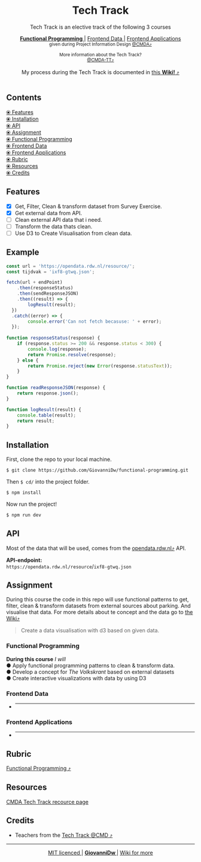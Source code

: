 <h1 align="center">Tech Track</h1>

<div align="center">
 Tech Track is an elective track of the following 3 courses</br>
</div>
<div align="center">
  <p>
    <a href="https://cmda-tt.github.io/course-20-21/courses/functional-programming">
      <b>Functional Programming</b>
    </a>
    <span> | </span>
    <a href="https://cmda-tt.github.io/course-20-21/courses/frontend-data">
      Frontend Data
    </a>
    <span> | </span>
    <a href="https://cmda-tt.github.io/course-20-21/courses/frontend-applications">
      Frontend Applications
    </a>
    </br>
    <sup>given during Project Information Design <a href="https://github.com/cmda">@CMDA⤴︎</a></sup>
  </p>
  <sub align="center">More information about the Tech Track?</sub>
  </br>
<sup>
<a href="https://github.com/cmda-tt/course-20-21">@CMDA-TT⤴︎</a>
</sup>
</div>

<br>


<div align="center">
My process during the Tech Track is documented in <a href="https://github.com/GiovanniDw/functional-programming/wiki">this <strong>Wiki!</strong> ⤴︎</a>
</div>

<br>


## Contents

[ ⦿ Features](#features)  
[ ⦿ Installation](#installation)  
[ ⦿ API](#api)  
[ ⦿ Assignment](#assignment)  
  [ ⦿ Functional Programming](#functional-programming-1)  
  [ ⦿ Frontend Data](#frontend-data)  
  [ ⦿ Frontend Applications](#frontend-applications)  
[ ⦿ Rubric](#rubric)  
[ ⦿ Resources](#resources)  
[ ⦿ Credits](#credits)  



## Features

- [x] Get, Filter, Clean & transform dataset from Survey Exercise.
- [x] Get external data from API.
- [ ] Clean external API data that i need.
- [ ] Transform the data thats clean.
- [ ] Use D3 to Create Visualisation from clean data.

## Example

```javascript
const url = 'https://opendata.rdw.nl/resource/';
const tijdvak = 'ixf8-gtwq.json';

fetch(url + endPoint)
	.then(responseStatus)
	.then(sendResponseJSON)
	.then((result) => {
		logResult(result);
  })
  .catch((error) => {
		console.error('Can not fetch becasuse: ' + error);
  });
  
function responseStatus(response) {
	if (response.status >= 200 && response.status < 300) {
		console.log(response);
		return Promise.resolve(response);
	} else {
		return Promise.reject(new Error(response.statusText));
	}
}

function readResponseJSON(response) {
	return response.json();
}

function logResult(result) {
	console.table(result);
	return result;
}


```

## Installation

First, clone the repo to your local machine.

```zsh
$ git clone https://github.com/GiovanniDw/functional-programming.git
```

Then ` $ cd/ ` into the project folder.

```zsh
$ npm install
```

Now run the project!

```zsh
$ npm run dev
```

## API

Most of the data that will be used, comes from the [opendata.rdw.nl⤴︎](https://opendata.rdw.nl) API.

**API-endpoint:**  
`https://opendata.rdw.nl/resource`/`ixf8-gtwq.json`

## Assignment

During this course the code in this repo will use functional patterns to get, filter, clean & transform datasets from external sources about parking. And visualise that data. For more details about te concept and the data go to [the Wiki⤴︎](https://github.com/GiovanniDw/functional-programming/wiki/Concept)

> Create a data visualisation with d3 based on given data.
>
### Functional Programming

**During this course** _I will_   
● Apply functional programming patterns to clean & transform data.  
● Develop a concept for _The Volkskrant_ based on external datasets  
● Create interactive visualizations with data by using D3  

### Frontend Data

- _____

### Frontend Applications

- _____

## Rubric

[Functional Programming ⤴︎](https://github.com/cmda-tt/course-20-21/blob/master/pages/functional-programming/assessment.md)

## Resources

[CMDA Tech Track recource page](https://cmda-tt.github.io/course-20-21/resources/)


## Credits

- Teachers from the [Tech Track @CMD ⤴︎](https://github.com/cmda-tt/)

---

<p align="center">
<a align="left" href="https://github.com/GiovanniDw/functional-programming/blob/main/LICENSE"> MIT licenced </a>
 <span>|</span> 
 <a align="center" href="https://github.com/GiovanniDw/functional-programming/wiki"><strong> GiovanniDw </strong> </a>
<span>|</span>
<a align="right" href="https://github.com/GiovanniDw/functional-programming/wiki"> Wiki for more </a>
</p>
